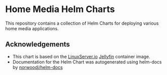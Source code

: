 # Home Media Helm Charts

This repository contains a collection of Helm Charts for deploying various home media applications.

## Acknowledgements

- This chart is based on the [LinuxServer.io](https://www.linuxserver.io/) [Jellyfin](https://github.com/linuxserver/docker-jellyfin) container image.
- Documentation for the Helm Chart was autogenerated using helm-docs by [norwoodj/helm-docs](https://github.com/norwoodj/helm-docs)
